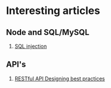 # Interesting articles

## Node and SQL/MySQL

1. [SQL injection](https://medium.com/intrinsic/common-node-js-attack-vectors-sql-injection-b8b65ca78b68)

## API's
1. [RESTful API Designing best practices](https://hackernoon.com/restful-api-designing-guidelines-the-best-practices-60e1d954e7c9)